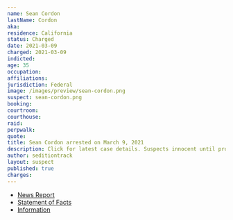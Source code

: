 ```yaml
---
name: Sean Cordon
lastName: Cordon
aka:
residence: California
status: Charged
date: 2021-03-09
charged: 2021-03-09
indicted:
age: 35
occupation:
affiliations:
jurisdiction: Federal
image: /images/preview/sean-cordon.png
suspect: sean-cordon.png
booking:
courtroom:
courthouse:
raid:
perpwalk:
quote:
title: Sean Cordon arrested on March 9, 2021
description: Click for latest case details. Suspects innocent until proven guilty.
author: seditiontrack
layout: suspect
published: true
charges:
---
```

- [News Report](https://news.yahoo.com/2-brothers-arrested-capitol-insurrection-200102712.html)
- [Statement of Facts](https://extremism.gwu.edu/sites/g/files/zaxdzs2191/f/Kevin%20Francisco%20Cordon%20and%20Sean%20Carlo%20Cordon%20Statement%20of%20Facts.pdf)
- [Information](https://www.justice.gov/usao-dc/case-multi-defendant/file/1383756/download)
